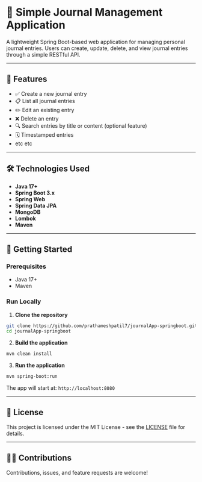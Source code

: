 # 📓 Simple Journal Management Application

A lightweight Spring Boot-based web application for managing personal journal entries. Users can create, update, delete, and view journal entries through a simple RESTful API.

---

## 🚀 Features

* ✅ Create a new journal entry
* 📋 List all journal entries
* ✏️ Edit an existing entry
* ❌ Delete an entry
* 🔍 Search entries by title or content (optional feature)
* 🗓️ Timestamped entries
* etc etc

---

## 🛠️ Technologies Used

* **Java 17+**
* **Spring Boot 3.x**
* **Spring Web**
* **Spring Data JPA**
* **MongoDB**
* **Lombok**
* **Maven**

---

## 🔧 Getting Started

### Prerequisites

* Java 17+
* Maven

### Run Locally

1. **Clone the repository**

```bash
git clone https://github.com/prathameshpatil7/journalApp-springboot.git
cd journalApp-springboot
```

2. **Build the application**

```bash
mvn clean install
```

3. **Run the application**

```bash
mvn spring-boot:run
```

The app will start at: `http://localhost:8080`

---

## 📄 License

This project is licensed under the MIT License - see the [LICENSE](LICENSE) file for details.

---

## 🙋‍♀️ Contributions

Contributions, issues, and feature requests are welcome!
